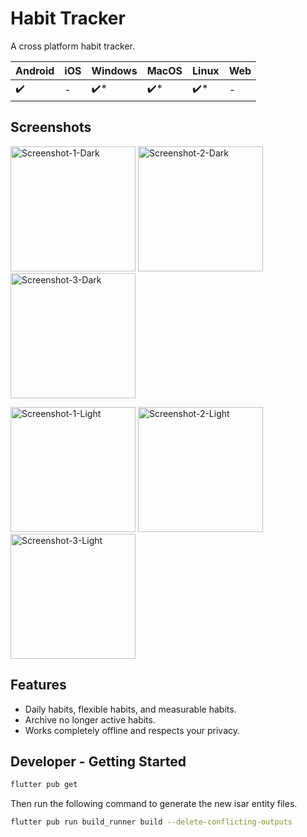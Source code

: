 # Habit Tracker

A cross platform habit tracker.

| Android            | iOS | Windows             | MacOS               | Linux               | Web |
|--------------------|-----|---------------------|---------------------|---------------------|-----|
| :heavy_check_mark: | -   | :heavy_check_mark:* | :heavy_check_mark:* | :heavy_check_mark:* | -   |

## Screenshots

<img src="https://user-images.githubusercontent.com/22058050/209883095-fd0acd5e-0181-4c93-b016-36297efbb265.png" 
alt="Screenshot-1-Dark" width="200"/>
<img src="https://user-images.githubusercontent.com/22058050/209883155-8d70e122-b481-4165-ba3e-a9e98d6d5852.png" 
alt="Screenshot-2-Dark" width="200"/>
<img src="https://user-images.githubusercontent.com/22058050/209883121-85667f7b-233d-4c24-b986-443c9ac8f0d8.png" 
alt="Screenshot-3-Dark" width="200"/>


<img src="https://user-images.githubusercontent.com/22058050/209883743-0916d9f9-1abd-458b-8fc9-0bacf55ea527.png" 
alt="Screenshot-1-Light" width="200"/>
<img src="https://user-images.githubusercontent.com/22058050/209883841-633a2696-935f-47d4-b39a-c368f1f94860.png" 
alt="Screenshot-2-Light" width="200"/>
<img src="https://user-images.githubusercontent.com/22058050/209883828-b29e1f09-ebae-423d-8eae-337a4bdffdb5.png" 
alt="Screenshot-3-Light" width="200"/>

## Features

* Daily habits, flexible habits, and measurable habits.
* Archive no longer active habits.
* Works completely offline and respects your privacy.

## Developer - Getting Started

```bash
flutter pub get
```

Then run the following command to generate the new isar entity files.

```bash
flutter pub run build_runner build --delete-conflicting-outputs
```
